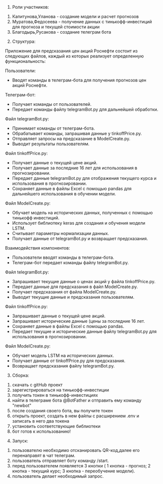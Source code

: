 1) Роли участников:
1. Капитунова,Уланова - создание модели и расчет прогнозов
2. Муратова,Федосеева - получение данных с тинькофф-инвестиций для прогноза и текущей стоимости акции
3. Благодырь,Русакова - создание телеграм бота 

2) Структура:

Приложение для предсказания цен акций Роснефти состоит из следующих файлов, каждый из которых реализует определенную функциональность: 

Пользователи:
- Вводят команды в телеграм-бота для получения прогнозов цен акций Роснефти. 

Телеграм-бот:
- Получает команды от пользователей. 
- Передает команды файлу telegramBot.py для дальнейшей обработки. 

Файл telegramBot.py:
- Принимает команды от телеграм-бота.
- Обрабатывает команды, запрашивая данные у tinkoffPrice.py. 
- Отправляет запросы на предсказание в ModelCreate.py. 
- Выводит результаты пользователям. 

Файл tinkoffPrice.py:
- Получает данные о текущей цене акций. 
- Получает данные за последние 16 лет для использования в прогнозировании. 
- Передает данные telegramBot.py для отображения текущего курса и использования в прогнозировании. 
- Сохраняет данные в файлы Excel с помощью pandas для дальнейшего использования в обучении модели. 

Файл ModelCreate.py:
- Обучает модель на исторических данных, полученных с помощью тинькофф инвестиций. 
- Использует библиотеку keras для создания и обучения модели LSTM. 
- Считывает параметры нормализации данных. 
- Получает данные от telegramBot.py и возвращает предсказания.

Взаимодействия компонентов: 
- Пользователи вводят команды в телеграм-бота.
- Телеграм-бот передает команды файлу telegramBot.py.

Файл telegramBot.py:
- Запрашивает текущие данные о ценах акций у файла tinkoffPrice.py.  
- Передает данные для предсказания в файл ModelCreate.py. 
- Получает предсказания от файла ModelCreate.py. 
- Выводит текущие данные и предсказания пользователям. 

Файл tinkoffPrice.py:
- Запрашивает данные о текущей цене акций. 
- Запрашивает исторические данные (цены за последние 16 лет. 
- Сохраняет данные в файлы Excel с помощью pandas. 
- Передает текущие и исторические данные файлу telegramBot.py для использования в прогнозировании. 

Файл ModelCreate.py:
- Обучает модель LSTM на исторических данных. 
- Получает данные от tinkoffPrice.py для предсказания. 
- Возвращает предсказания файлу telegramBot.py.


3) Сборка:
1. скачать с gitHub проект
2. зарегистрироваться на тинькофф-инвестиции
3. получить токен в тинькофф-инвестициях
4. найти в телеграме бота @BotFather и отправить ему команду "newbot"
5. после создания своего бота, вы получите токен
6. открыть проект, создать в нем файлы с расширением .env и записать в него два токена
7. установить соответствующие библиотеки
8. бот готов к использованию!

4) Запуск:
1. пользователю необходимо отсканировать QR-код,далее его перенаправят в чат телеграм.
2. пользователь отправляет боту команду /start.
3. перед пользователем появляется 3 кнопки ( 1 кнопка - прогноз; 2 кнопка - текущий курс; 3 кнопка - переобучение модели).
4. пользователь делает необходимый запрос.

